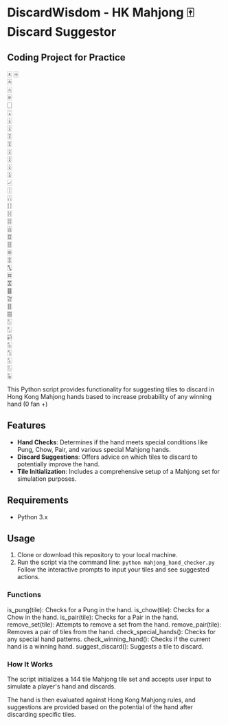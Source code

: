 # DiscardWisdom - HK Mahjong 🀄 Discard Suggestor 

## Coding Project for Practice

🀀
🀁	
🀂	
🀃	
🀅	
🀆	
🀇	
🀈	
🀉	
🀊	
🀋	
🀌	
🀍	
🀎	
🀏	
🀐	
🀑	
🀒	
🀓	
🀔	
🀕	
🀖	
🀗	
🀘	
🀙	
🀚	
🀛	
🀜	
🀝	
🀞	
🀟	
🀠	
🀡	
🀢	
🀣	
🀤	
🀥	
🀦	
🀧	
🀨	
🀩	

This Python script provides functionality for suggesting tiles to discard in Hong Kong Mahjong hands based to increase probability of any winning hand (0 fan +)

## Features

- **Hand Checks**: Determines if the hand meets special conditions like Pung, Chow, Pair, and various special Mahjong hands.
- **Discard Suggestions**: Offers advice on which tiles to discard to potentially improve the hand.
- **Tile Initialization**: Includes a comprehensive setup of a Mahjong set for simulation purposes.

## Requirements

- Python 3.x

## Usage

1. Clone or download this repository to your local machine.
2. Run the script via the command line:
   ```python mahjong_hand_checker.py```
Follow the interactive prompts to input your tiles and see suggested actions.

### Functions
is_pung(tile): Checks for a Pung in the hand.
is_chow(tile): Checks for a Chow in the hand.
is_pair(tile): Checks for a Pair in the hand.
remove_set(tile): Attempts to remove a set from the hand.
remove_pair(tile): Removes a pair of tiles from the hand.
check_special_hands(): Checks for any special hand patterns.
check_winning_hand(): Checks if the current hand is a winning hand.
suggest_discard(): Suggests a tile to discard.

### How It Works
The script initializes a 144 tile Mahjong tile set and accepts user input to simulate a player's hand and discards. 

The hand is then evaluated against Hong Kong Mahjong rules, and suggestions are provided based on the potential of the hand after discarding specific tiles.
